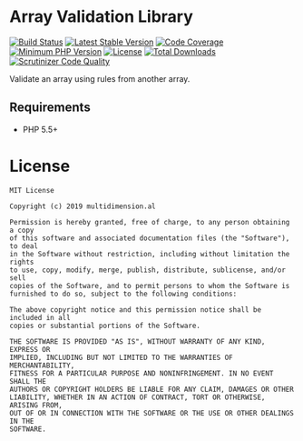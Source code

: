 # Array Validation Library

[![Build Status](https://travis-ci.org/multidimension-al/array-validation.svg)](https://travis-ci.org/multidimension-al/array-validation)
[![Latest Stable Version](https://poser.pugx.org/multidimensional/array-validation/v/stable.svg)](https://packagist.org/packages/multidimensional/array-validation)
[![Code Coverage](https://scrutinizer-ci.com/g/multidimension-al/array-validation/badges/coverage.png)](https://scrutinizer-ci.com/g/multidimension-al/array-validation/)
[![Minimum PHP Version](http://img.shields.io/badge/php-%3E%3D%205.5-8892BF.svg)](https://php.net/)
[![License](https://poser.pugx.org/multidimensional/array-validation/license.svg)](https://packagist.org/packages/multidimensional/array-validation)
[![Total Downloads](https://poser.pugx.org/multidimensional/array-validation/d/total.svg)](https://packagist.org/packages/multidimensional/array-validation)
[![Scrutinizer Code Quality](https://scrutinizer-ci.com/g/multidimension-al/array-validation/badges/quality-score.png)](https://scrutinizer-ci.com/g/multidimension-al/array-validation/)

Validate an array using rules from another array.

## Requirements

* PHP 5.5+


# License

    MIT License
    
    Copyright (c) 2019 multidimension.al
    
    Permission is hereby granted, free of charge, to any person obtaining a copy
    of this software and associated documentation files (the "Software"), to deal
    in the Software without restriction, including without limitation the rights
    to use, copy, modify, merge, publish, distribute, sublicense, and/or sell
    copies of the Software, and to permit persons to whom the Software is
    furnished to do so, subject to the following conditions:
    
    The above copyright notice and this permission notice shall be included in all
    copies or substantial portions of the Software.
    
    THE SOFTWARE IS PROVIDED "AS IS", WITHOUT WARRANTY OF ANY KIND, EXPRESS OR
    IMPLIED, INCLUDING BUT NOT LIMITED TO THE WARRANTIES OF MERCHANTABILITY,
    FITNESS FOR A PARTICULAR PURPOSE AND NONINFRINGEMENT. IN NO EVENT SHALL THE
    AUTHORS OR COPYRIGHT HOLDERS BE LIABLE FOR ANY CLAIM, DAMAGES OR OTHER
    LIABILITY, WHETHER IN AN ACTION OF CONTRACT, TORT OR OTHERWISE, ARISING FROM,
    OUT OF OR IN CONNECTION WITH THE SOFTWARE OR THE USE OR OTHER DEALINGS IN THE
    SOFTWARE.